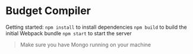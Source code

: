 # Budget Compiler #

Getting started:
`npm install` to install dependencies
`npm build` to build the initial Webpack bundle
`npm start` to start the server

> Make sure you have Mongo running on your machine
